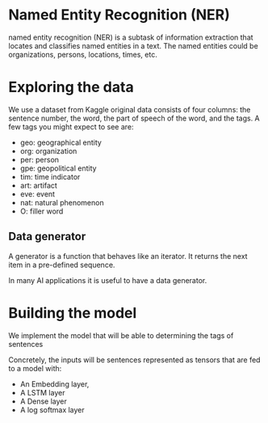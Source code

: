 # Named Entity Recognition (NER)

named entity recognition (NER) is a subtask of information extraction that locates and classifies named entities in a text. The named entities could be organizations, persons, locations, times, etc.

#  Exploring the data

We use a dataset from Kaggle original data consists of four columns: the sentence number, the word, the part of speech of the word, and the tags.  A few tags you might expect to see are: 

* geo: geographical entity
* org: organization
* per: person 
* gpe: geopolitical entity
* tim: time indicator
* art: artifact
* eve: event
* nat: natural phenomenon
* O: filler word

## Data generator

A generator is a function that behaves like an iterator. It returns the next item in a pre-defined sequence. 

In many AI applications it is  useful to have a data generator. 

# Building the model

We implement the model that will be able to determining the tags of sentences 

Concretely, the  inputs will be sentences represented as tensors that are fed to a model with:

* An Embedding layer,
* A LSTM layer
* A Dense layer
* A log softmax layer
